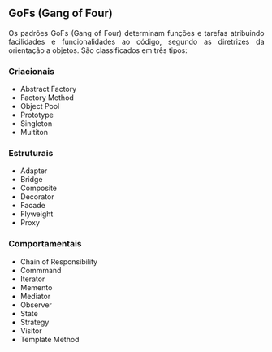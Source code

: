 ## GoFs (Gang of Four)

<p style="text-align: justify;">
Os padrões GoFs (Gang of Four) determinam funções e tarefas atribuindo facilidades e funcionalidades ao código, segundo as diretrizes da orientação a objetos. São classificados em três tipos:</p>

### Criacionais

- Abstract Factory
- Factory Method
- Object Pool
- Prototype
- Singleton
- Multiton

### Estruturais

- Adapter
- Bridge
- Composite
- Decorator
- Facade
- Flyweight
- Proxy

### Comportamentais

- Chain of Responsibility
- Commmand
- Iterator
- Memento
- Mediator
- Observer
- State
- Strategy
- Visitor
- Template Method

